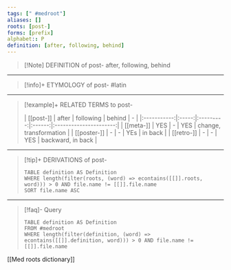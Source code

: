 ```yaml
---
tags: [" #medroot"]
aliases: []
roots: [post-]
forms: [prefix]
alphabet:: P
definition: [after, following, behind]
---
```

>[!Note] DEFINITION of post-
>after, following, behind
_____
>[!info]+ ETYMOLOGY of post-
>#latin
_____
>[!example]+ RELATED TERMS to post-
>
>|  [[post-]]  | after | following | behind |           -            |
|:-----------:|:-----:|:---------:|:------:|:----------------------:|
|  [[meta-]]  |  YES  |     -     |  YES   | change, transformation |
| [[poster-]] |   -   |     -     |  YEs   |        in back         |
| [[retro-]]  |   -   |     -     |  YES   | backward, in back                       |
_____
>[!tip]+ DERIVATIONS of post-
>```dataview
>TABLE definition AS Definition 
>WHERE length(filter(roots, (word) => econtains([[]].roots, word))) > 0 AND file.name != [[]].file.name
>SORT file.name ASC
>```
___
>[!faq]- Query
>```dataview
>TABLE definition AS Definition
>FROM #medroot
>WHERE length(filter(definition, (word) => econtains([[]].definition, word))) > 0 AND file.name != [[]].file.name
>```

[[Med roots dictionary]]